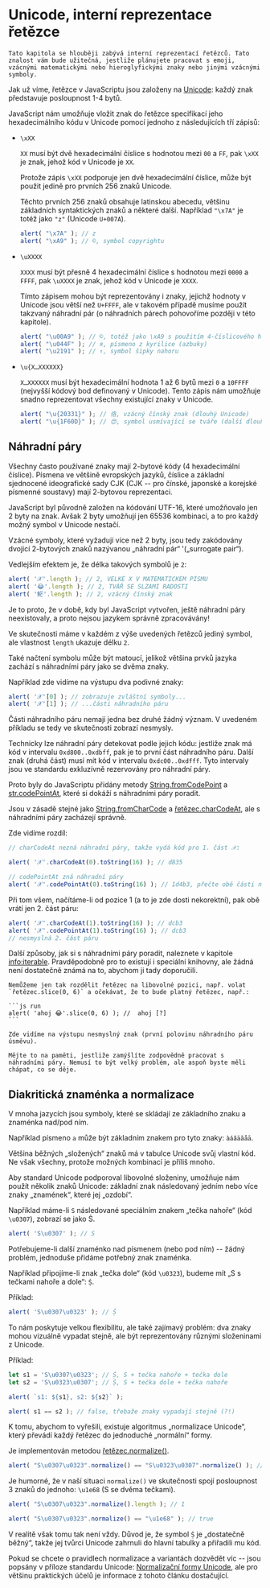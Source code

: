 
# Unicode, interní reprezentace řetězce

```warn header="Pokročilá znalost"
Tato kapitola se hlouběji zabývá interní reprezentací řetězců. Tato znalost vám bude užitečná, jestliže plánujete pracovat s emoji, vzácnými matematickými nebo hieroglyfickými znaky nebo jinými vzácnými symboly.
```

Jak už víme, řetězce v JavaScriptu jsou založeny na [Unicode](https://cs.wikipedia.org/wiki/Unicode): každý znak představuje posloupnost 1-4 bytů.

JavaScript nám umožňuje vložit znak do řetězce specifikací jeho hexadecimálního kódu v Unicode pomocí jednoho z následujících tří zápisů:

- `\xXX`

    `XX` musí být dvě hexadecimální číslice s hodnotou mezi `00` a `FF`, pak `\xXX` je znak, jehož kód v Unicode je `XX`.

    Protože zápis `\xXX` podporuje jen dvě hexadecimální číslice, může být použit jedině pro prvních 256 znaků Unicode.

    Těchto prvních 256 znaků obsahuje latinskou abecedu, většinu základních syntaktických znaků a některé další. Například `"\x7A"` je totéž jako `"z"` (Unicode `U+007A`).

    ```js run
    alert( "\x7A" ); // z
    alert( "\xA9" ); // ©, symbol copyrightu
    ```

- `\uXXXX`

    `XXXX` musí být přesně 4 hexadecimální číslice s hodnotou mezi `0000` a `FFFF`, pak `\uXXXX` je znak, jehož kód v Unicode je `XXXX`.

    Tímto zápisem mohou být reprezentovány i znaky, jejichž hodnoty v Unicode jsou větší než `U+FFFF`, ale v takovém případě musíme použít takzvaný náhradní pár (o náhradních párech pohovoříme později v této kapitole).

    ```js run
    alert( "\u00A9" ); // ©, totéž jako \xA9 s použitím 4-číslicového hexadecimálního zápisu
    alert( "\u044F" ); // я, písmeno z kyrilice (azbuky)
    alert( "\u2191" ); // ↑, symbol šipky nahoru
    ```

- `\u{X…XXXXXX}`

    `X…XXXXXX` musí být hexadecimální hodnota 1 až 6 bytů mezi `0` a `10FFFF` (nejvyšší kódový bod definovaný v Unicode). Tento zápis nám umožňuje snadno reprezentovat všechny existující znaky v Unicode.

    ```js run
    alert( "\u{20331}" ); // 佫, vzácný čínský znak (dlouhý Unicode)
    alert( "\u{1F60D}" ); // 😍, symbol usmívající se tváře (další dlouhý Unicode)
    ```

## Náhradní páry

Všechny často používané znaky mají 2-bytové kódy (4 hexadecimální číslice). Písmena ve většině evropských jazyků, číslice a základní sjednocené ideografické sady CJK (CJK -- pro čínské, japonské a korejské písmenné soustavy) mají 2-bytovou reprezentaci.

JavaScript byl původně založen na kódování UTF-16, které umožňovalo jen 2 byty na znak. Avšak 2 byty umožňují jen 65536 kombinací, a to pro každý možný symbol v Unicode nestačí.

Vzácné symboly, které vyžadují více než 2 byty, jsou tedy zakódovány dvojicí 2-bytových znaků nazývanou „náhradní pár“ '(„surrogate pair“).

Vedlejším efektem je, že délka takových symbolů je `2`:

```js run
alert( '𝒳'.length ); // 2, VELKÉ X V MATEMATICKÉM PÍSMU
alert( '😂'.length ); // 2, TVÁŘ SE SLZAMI RADOSTI
alert( '𩷶'.length ); // 2, vzácný čínský znak
```

Je to proto, že v době, kdy byl JavaScript vytvořen, ještě náhradní páry neexistovaly, a proto nejsou jazykem správně zpracovávány!

Ve skutečnosti máme v každém z výše uvedených řetězců jediný symbol, ale vlastnost `length` ukazuje délku `2`.

Také načtení symbolu může být matoucí, jelikož většina prvků jazyka zachází s náhradními páry jako se dvěma znaky.

Například zde vidíme na výstupu dva podivné znaky:

```js run
alert( '𝒳'[0] ); // zobrazuje zvláštní symboly...
alert( '𝒳'[1] ); // ...části náhradního páru
```

Části náhradního páru nemají jedna bez druhé žádný význam. V uvedeném příkladu se tedy ve skutečnosti zobrazí nesmysly.

Technicky lze náhradní páry detekovat podle jejich kódu: jestliže znak má kód v intervalu `0xd800..0xdbff`, pak je to první část náhradního páru. Další znak (druhá část) musí mít kód v intervalu `0xdc00..0xdfff`. Tyto intervaly jsou ve standardu exkluzívně rezervovány pro náhradní páry.

Proto byly do JavaScriptu přidány metody [String.fromCodePoint](https://developer.mozilla.org/en-US/docs/Web/JavaScript/Reference/Global_Objects/String/fromCodePoint) a [str.codePointAt](https://developer.mozilla.org/en-US/docs/Web/JavaScript/Reference/Global_Objects/String/codePointAt), které si dokáží s náhradními páry poradit.

Jsou v zásadě stejné jako [String.fromCharCode](mdn:js/String/fromCharCode) a [řetězec.charCodeAt](mdn:js/String/charCodeAt), ale s náhradními páry zacházejí správně.

Zde vidíme rozdíl:

```js run
// charCodeAt nezná náhradní páry, takže vydá kód pro 1. část 𝒳:

alert( '𝒳'.charCodeAt(0).toString(16) ); // d835

// codePointAt zná náhradní páry
alert( '𝒳'.codePointAt(0).toString(16) ); // 1d4b3, přečte obě části náhradního páru
```

Při tom všem, načítáme-li od pozice 1 (a to je zde dosti nekorektní), pak obě vrátí jen 2. část páru:

```js run
alert( '𝒳'.charCodeAt(1).toString(16) ); // dcb3
alert( '𝒳'.codePointAt(1).toString(16) ); // dcb3
// nesmyslná 2. část páru
```

Další způsoby, jak si s náhradními páry poradit, naleznete v kapitole <info:iterable>. Pravděpodobně pro to existují i speciální knihovny, ale žádná není dostatečně známá na to, abychom ji tady doporučili.

````warn header="Zásadní zjištění: dělení řetězců na libovolném místě je nebezpečné"
Nemůžeme jen tak rozdělit řetězec na libovolné pozici, např. volat `řetězec.slice(0, 6)` a očekávat, že to bude platný řetězec, např.:

```js run
alert( 'ahoj 😂'.slice(0, 6) ); //  ahoj [?]
```

Zde vidíme na výstupu nesmyslný znak (první polovinu náhradního páru úsměvu).

Mějte to na paměti, jestliže zamýšlíte zodpovědně pracovat s náhradními páry. Nemusí to být velký problém, ale aspoň byste měli chápat, co se děje.
````

## Diakritická znaménka a normalizace

V mnoha jazycích jsou symboly, které se skládají ze základního znaku a znaménka nad/pod ním.

Například písmeno `a` může být základním znakem pro tyto znaky: `àáâäãåā`.

Většina běžných „složených“ znaků má v tabulce Unicode svůj vlastní kód. Ne však všechny, protože možných kombinací je příliš mnoho.

Aby standard Unicode podporoval libovolné složeniny, umožňuje nám použít několik znaků Unicode: základní znak následovaný jedním nebo více znaky „znamének“, které jej „ozdobí“.

Například máme-li `S` následované speciálním znakem „tečka nahoře“ (kód `\u0307`), zobrazí se jako Ṡ.

```js run
alert( 'S\u0307' ); // Ṡ
```

Potřebujeme-li další znaménko nad písmenem (nebo pod ním) -- žádný problém, jednoduše přidáme potřebný znak znaménka.

Například připojíme-li znak „tečka dole“ (kód `\u0323`), budeme mít „S s tečkami nahoře a dole“: `Ṩ`.

Příklad:

```js run
alert( 'S\u0307\u0323' ); // Ṩ
```

To nám poskytuje velkou flexibilitu, ale také zajímavý problém: dva znaky mohou vizuálně vypadat stejně, ale být reprezentovány různými složeninami z Unicode.

Příklad:

```js run
let s1 = 'S\u0307\u0323'; // Ṩ, S + tečka nahoře + tečka dole
let s2 = 'S\u0323\u0307'; // Ṩ, S + tečka dole + tečka nahoře

alert( `s1: ${s1}, s2: ${s2}` );

alert( s1 == s2 ); // false, třebaže znaky vypadají stejně (?!)
```

K tomu, abychom to vyřešili, existuje algoritmus „normalizace Unicode“, který převádí každý řetězec do jednoduché „normální“ formy.

Je implementován metodou [řetězec.normalize()](mdn:js/String/normalize).

```js run
alert( "S\u0307\u0323".normalize() == "S\u0323\u0307".normalize() ); // true
```

Je humorné, že v naší situaci `normalize()` ve skutečnosti spojí posloupnost 3 znaků do jednoho: `\u1e68` (S se dvěma tečkami).

```js run
alert( "S\u0307\u0323".normalize().length ); // 1

alert( "S\u0307\u0323".normalize() == "\u1e68" ); // true
```

V realitě však tomu tak není vždy. Důvod je, že symbol `Ṩ` je „dostatečně běžný“, takže jej tvůrci Unicode zahrnuli do hlavní tabulky a přiřadili mu kód.

Pokud se chcete o pravidlech normalizace a variantách dozvědět víc -- jsou popsány v příloze standardu Unicode: [Normalizační formy Unicode](https://www.unicode.org/reports/tr15/), ale pro většinu praktických účelů je informace z tohoto článku dostačující.
